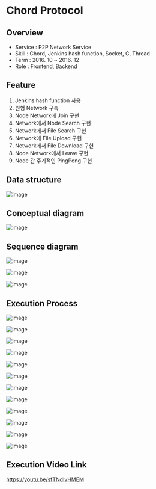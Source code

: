 # Chord Protocol

##  Overview
<ul>
<li>Service : P2P Network Service</li>
<li>Skill : Chord, Jenkins hash function, Socket, C, Thread</li>
<li>Term : 2016. 10 ~ 2016. 12</li>
<li>Role : Frontend, Backend</li>
</ul>

## Feature
<ol>
<li>Jenkins hash function 사용</li>
<li>원형 Network 구축</li>
<li>Node Network에 Join 구현</li>
<li>Network에서 Node Search 구현</li>
<li>Network에서 File Search 구현</li>
<li>Network에 File Upload 구현</li>
<li>Network에서 File Download 구현</li>
<li>Node Network에서 Leave 구현</li>
<li>Node 간 주기적인 PingPong 구현</li>
</ol>

## Data structure
![image](https://user-images.githubusercontent.com/21019088/49276327-87dbe200-f4c1-11e8-9ab5-d62ce6d266fe.png)

## Conceptual diagram
![image](https://user-images.githubusercontent.com/21019088/49276557-35e78c00-f4c2-11e8-9d9b-47eccf4d53f1.png)

## Sequence diagram
![image](https://user-images.githubusercontent.com/21019088/49276639-67605780-f4c2-11e8-84c7-681e3bdf3b31.png)

![image](https://user-images.githubusercontent.com/21019088/49276646-6c250b80-f4c2-11e8-9258-f2b056c930ed.png)

![image](https://user-images.githubusercontent.com/21019088/49276652-6fb89280-f4c2-11e8-820e-b95081ba54f5.png)

## Execution Process
![image](https://user-images.githubusercontent.com/21019088/49276776-c7ef9480-f4c2-11e8-8c2c-d082f0dda56f.png)

![image](https://user-images.githubusercontent.com/21019088/49276779-cf16a280-f4c2-11e8-9c10-c741fc78bbaf.png)

![image](https://user-images.githubusercontent.com/21019088/49276787-d473ed00-f4c2-11e8-95ac-45864395a2dd.png)

![image](https://user-images.githubusercontent.com/21019088/49276798-dd64be80-f4c2-11e8-9d6b-f16426b5f070.png)

![image](https://user-images.githubusercontent.com/21019088/49276814-e9508080-f4c2-11e8-8b93-5767ff2214cb.png)

![image](https://user-images.githubusercontent.com/21019088/49276827-ef466180-f4c2-11e8-9009-b25110c4cc14.png)

![image](https://user-images.githubusercontent.com/21019088/49276835-f66d6f80-f4c2-11e8-9e40-d8568cc2cdec.png)

![image](https://user-images.githubusercontent.com/21019088/49276842-fb322380-f4c2-11e8-9397-a6e2e3766c9e.png)

![image](https://user-images.githubusercontent.com/21019088/49276848-fec5aa80-f4c2-11e8-8bc6-bee744674523.png)

![image](https://user-images.githubusercontent.com/21019088/49276850-02f1c800-f4c3-11e8-84b8-59c697e05875.png)

![image](https://user-images.githubusercontent.com/21019088/49276854-071de580-f4c3-11e8-8f6b-d693e5f4ac6d.png)

![image](https://user-images.githubusercontent.com/21019088/49276857-0ab16c80-f4c3-11e8-84bd-6a5c950986ea.png)

## Execution Video Link
https://youtu.be/sfTNdIvHMEM

